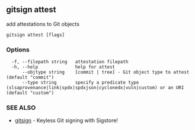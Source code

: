 ## gitsign attest

add attestations to Git objects

```
gitsign attest [flags]
```

### Options

```
  -f, --filepath string   attestation filepath
  -h, --help              help for attest
      --objtype string    [commit | tree] - Git object type to attest (default "commit")
      --type string       specify a predicate type (slsaprovenance|link|spdx|spdxjson|cyclonedx|vuln|custom) or an URI (default "custom")
```

### SEE ALSO

* [gitsign](gitsign.md)	 - Keyless Git signing with Sigstore!

